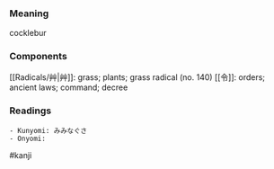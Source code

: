### Meaning

cocklebur

### Components

[[Radicals/艸|艸]]: grass; plants; grass radical (no. 140) [[令]]: orders; ancient laws; command; decree

### Readings

```
- Kunyomi: みみなぐさ
- Onyomi: 
```

#kanji